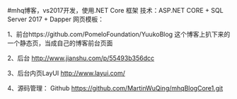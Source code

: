 #mhq博客，vs2017开发，使用.NET Core 框架
技术：ASP.NET CORE + SQL Server 2017 + Dapper
 网页模板：


1、前台https://github.com/PomeloFoundation/YuukoBlog 这个博客上扒下来的一个静态页，当成自己的博客前台页面

2、后台 http://www.jianshu.com/p/55493b356dcc 

3、后台内页LayUI http://www.layui.com/ 

4、源码管理： Github   https://github.com/MartinWuQing/mhqBlogCore1.git

